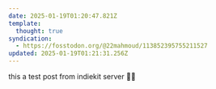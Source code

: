 ```yaml
---
date: 2025-01-19T01:20:47.821Z
template:
  thought: true
syndication:
  - https://fosstodon.org/@22mahmoud/113852395755211527
updated: 2025-01-19T01:21:31.256Z
---
```


this a test post from indiekit server 🎊🎊
